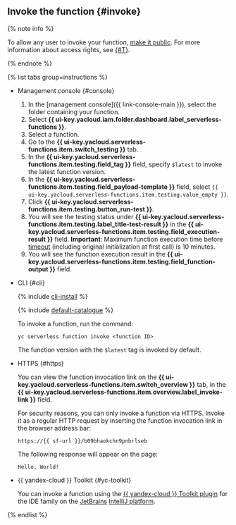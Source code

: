 ## Invoke the function {#invoke}

{% note info %}

To allow any user to invoke your function, [make it public](../../functions/operations/function/function-public.md). For more information about access rights, see [{#T}](../../functions/security/index.md).

{% endnote %}

{% list tabs group=instructions %}

- Management console {#console}

   1. In the [management console]({{ link-console-main }}), select the folder containing your function.
   1. Select **{{ ui-key.yacloud.iam.folder.dashboard.label_serverless-functions }}**.
   1. Select a function.
   1. Go to the **{{ ui-key.yacloud.serverless-functions.item.switch_testing }}** tab.
   1. In the **{{ ui-key.yacloud.serverless-functions.item.testing.field_tag }}** field, specify `$latest` to invoke the latest function version.
   1. In the **{{ ui-key.yacloud.serverless-functions.item.testing.field_payload-template }}** field, select `{{ ui-key.yacloud.serverless-functions.item.testing.value_empty }}`.
   1. Click **{{ ui-key.yacloud.serverless-functions.item.testing.button_run-test }}**.
   1. You will see the testing status under **{{ ui-key.yacloud.serverless-functions.item.testing.label_title-test-result }}** in the **{{ ui-key.yacloud.serverless-functions.item.testing.field_execution-result }}** field. **Important**: Maximum function execution time before [timeout](../../functions/operations/function/version-manage.md) (including original initialization at first call) is 10 minutes.
   1. You will see the function execution result in the **{{ ui-key.yacloud.serverless-functions.item.testing.field_function-output }}** field.

- CLI {#cli}

   {% include [cli-install](../cli-install.md) %}

   {% include [default-catalogue](../default-catalogue.md) %}

   To invoke a function, run the command:

   ```
   yc serverless function invoke <function ID>
   ```

   The function version with the `$latest` tag is invoked by default.


- HTTPS {#https}

   You can view the function invocation link on the **{{ ui-key.yacloud.serverless-functions.item.switch_overview }}** tab, in the **{{ ui-key.yacloud.serverless-functions.item.overview.label_invoke-link }}** field.

   For security reasons, you can only invoke a function via HTTPS. Invoke it as a regular HTTP request by inserting the function invocation link in the browser address bar:

   ```
   https://{{ sf-url }}/b09bhaokchn9pnbrlseb
   ```

   The following response will appear on the page:

   ```
   Hello, World!
   ```


- {{ yandex-cloud }} Toolkit {#yc-toolkit}

   You can invoke a function using the [{{ yandex-cloud }} Toolkit plugin](https://github.com/yandex-cloud/ide-plugin-jetbrains/blob/master/README.en.md) for the IDE family on the [JetBrains](https://www.jetbrains.com/) [IntelliJ platform](https://www.jetbrains.com/opensource/idea/).


{% endlist %}